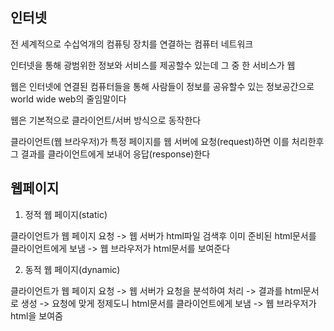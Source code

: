 ## 인터넷

전 세계적으로 수십억개의 컴퓨팅 장치를 연결하는 컴퓨터 네트워크

인터넷을 통해 광범위한 정보와 서비스를 제공할수 있는데 그 중 한 서비스가 웹

웹은 인터넷에 연결된 컴퓨터들을 통해 사람들이 정보를 공유할수 있는 정보공간으로 world wide web의 줄임말이다

웹은 기본적으로 클라이언트/서버 방식으로 동작한다

클라이언트(웹 브라우저)가 특정 페이지를 웹 서버에 요청(request)하면 이를 처리한후 그 결과를 클라이언트에게 보내어 응답(response)한다

## 웹페이지

1. 정적 웹 페이지(static)

클라이언트가 웹 페이지 요청 -> 웹 서버가 html파일 검색후 이미 준비된 html문서를 클라이언트에게 보냄 -> 웹 브라우저가 html문서를 보여준다

2. 동적 웹 페이지(dynamic)

클라이언트가 웹 페이지 요청 -> 웹 서버가 요청을 분석하여 처리 -> 결과를 html문서로 생성 -> 요청에 맞게 정제도니 html문서를 클라이언트에게 보냄 -> 웹 브라우저가 html을 보여줌

